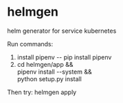 # helmgen
helm generator for service kubernetes

Run commands: 
1. install pipenv -- pip install pipenv
2. cd helmgen/app && \
pipenv install --system && \
python setup.py install

Then try: helmgen apply